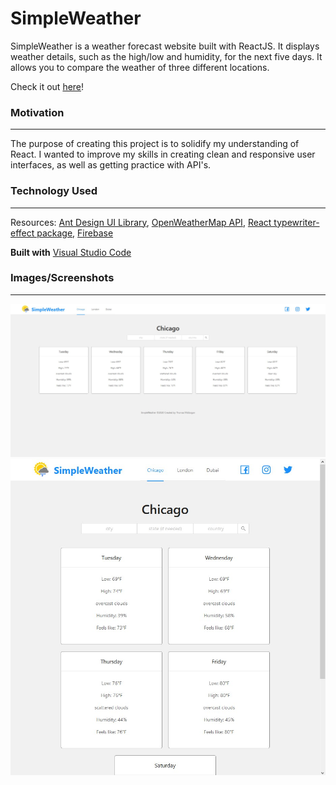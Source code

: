 # SimpleWeather

SimpleWeather is a weather forecast website built with ReactJS. It displays weather details, such as the high/low and humidity, for the next five days. It allows you to compare the weather of three different locations.

Check it out [here](https://simpleweather-ee9b9.web.app)!


### Motivation
------------------
The purpose of creating this project is to solidify my understanding of React. I wanted to improve my skills in creating clean and responsive user interfaces, as well as getting practice with API's.


### Technology Used
------------------
Resources:
[Ant Design UI Library](https://ant.design/),
[OpenWeatherMap API](https://openweathermap.org/api),
[React typewriter-effect package](https://www.npmjs.com/package/typewriter-effect),
[Firebase](https://firebase.google.com/)

**Built with** [Visual Studio Code](https://code.visualstudio.com/)


### Images/Screenshots
------------------

![alt text](https://github.com/thomasmcg77/simpleweather/blob/master/screenshots/Screenshot%202021-06-01%20130058.jpg)
![alt text](https://github.com/thomasmcg77/simpleweather/blob/master/screenshots/Screenshot%202021-06-01%20130203.jpg)
